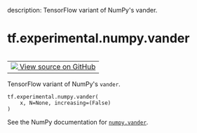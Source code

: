 description: TensorFlow variant of NumPy's vander.

<div itemscope itemtype="http://developers.google.com/ReferenceObject">
<meta itemprop="name" content="tf.experimental.numpy.vander" />
<meta itemprop="path" content="Stable" />
</div>

# tf.experimental.numpy.vander

<!-- Insert buttons and diff -->

<table class="tfo-notebook-buttons tfo-api nocontent" align="left">
<td>
  <a target="_blank" href="https://github.com/tensorflow/tensorflow/blob/r2.4/tensorflow/python/ops/numpy_ops/np_array_ops.py#L1337-L1373">
    <img src="https://www.tensorflow.org/images/GitHub-Mark-32px.png" />
    View source on GitHub
  </a>
</td>
</table>



TensorFlow variant of NumPy's `vander`.

<pre class="devsite-click-to-copy prettyprint lang-py tfo-signature-link">
<code>tf.experimental.numpy.vander(
    x, N=None, increasing=(False)
)
</code></pre>



<!-- Placeholder for "Used in" -->

See the NumPy documentation for [`numpy.vander`](https://numpy.org/doc/1.16/reference/generated/numpy.vander.html).